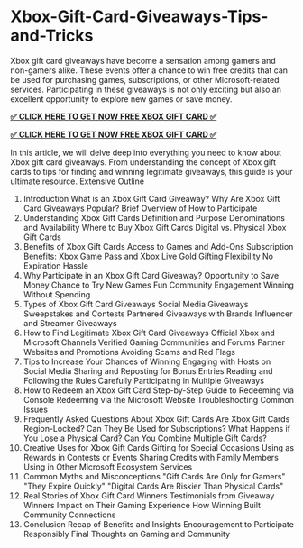 # Xbox-Gift-Card-Giveaways-Tips-and-Tricks
Xbox gift card giveaways have become a sensation among gamers and non-gamers alike. These events offer a chance to win free credits that can be used for purchasing games, subscriptions, or other Microsoft-related services. Participating in these giveaways is not only exciting but also an excellent opportunity to explore new games or save money.

**[✅ CLICK HERE TO GET NOW FREE XBOX GIFT CARD ✅](https://giveashop.com/xxbbooxx/XxxBbbOooXxxxkjjjkh%20x.html)**

**[✅ CLICK HERE TO GET NOW FREE XBOX GIFT CARD ✅](https://giveashop.com/xxbbooxx/XxxBbbOooXxxxkjjjkh%20x.html)**

In this article, we will delve deep into everything you need to know about Xbox gift card giveaways. From understanding the concept of Xbox gift cards to tips for finding and winning legitimate giveaways, this guide is your ultimate resource.
Extensive Outline
1. Introduction
What is an Xbox Gift Card Giveaway?
Why Are Xbox Gift Card Giveaways Popular?
Brief Overview of How to Participate
2. Understanding Xbox Gift Cards
Definition and Purpose
Denominations and Availability
Where to Buy Xbox Gift Cards
Digital vs. Physical Xbox Gift Cards
3. Benefits of Xbox Gift Cards
Access to Games and Add-Ons
Subscription Benefits: Xbox Game Pass and Xbox Live Gold
Gifting Flexibility
No Expiration Hassle
4. Why Participate in an Xbox Gift Card Giveaway?
Opportunity to Save Money
Chance to Try New Games
Fun Community Engagement
Winning Without Spending
5. Types of Xbox Gift Card Giveaways
Social Media Giveaways
Sweepstakes and Contests
Partnered Giveaways with Brands
Influencer and Streamer Giveaways
6. How to Find Legitimate Xbox Gift Card Giveaways
Official Xbox and Microsoft Channels
Verified Gaming Communities and Forums
Partner Websites and Promotions
Avoiding Scams and Red Flags
7. Tips to Increase Your Chances of Winning
Engaging with Hosts on Social Media
Sharing and Reposting for Bonus Entries
Reading and Following the Rules Carefully
Participating in Multiple Giveaways
8. How to Redeem an Xbox Gift Card
Step-by-Step Guide to Redeeming via Console
Redeeming via the Microsoft Website
Troubleshooting Common Issues
9. Frequently Asked Questions About Xbox Gift Cards
Are Xbox Gift Cards Region-Locked?
Can They Be Used for Subscriptions?
What Happens if You Lose a Physical Card?
Can You Combine Multiple Gift Cards?
10. Creative Uses for Xbox Gift Cards
Gifting for Special Occasions
Using as Rewards in Contests or Events
Sharing Credits with Family Members
Using in Other Microsoft Ecosystem Services
11. Common Myths and Misconceptions
"Gift Cards Are Only for Gamers"
"They Expire Quickly"
"Digital Cards Are Riskier Than Physical Cards"
12. Real Stories of Xbox Gift Card Winners
Testimonials from Giveaway Winners
Impact on Their Gaming Experience
How Winning Built Community Connections
13. Conclusion
Recap of Benefits and Insights
Encouragement to Participate Responsibly
Final Thoughts on Gaming and Community

